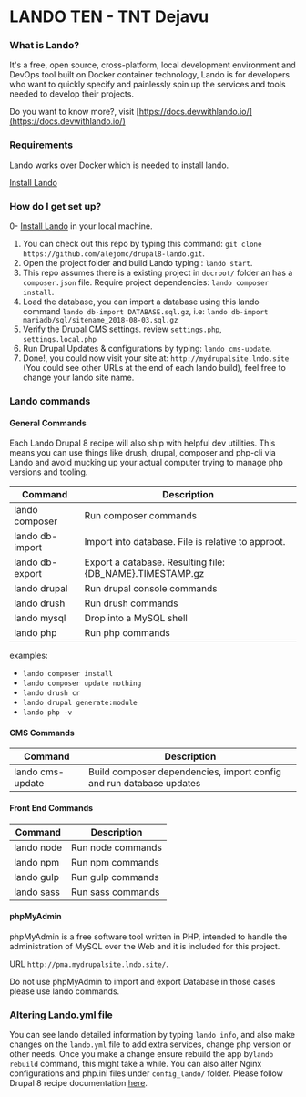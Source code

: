 # LANDO TEN - TNT Dejavu #

### What is Lando? ###

It's a free, open source, cross-platform, local development environment and DevOps tool built on Docker container technology, Lando is for developers who want to quickly specify and painlessly spin up the services and tools needed to develop their projects.

Do you want to know more?, visit [https://docs.devwithlando.io/](https://docs.devwithlando.io/)

### Requirements ###

Lando works over Docker which is needed to install lando.

[Install Lando](https://docs.devwithlando.io/installation/installing.html)

### How do I get set up? ###

0- [Install Lando](https://docs.devwithlando.io/installation/installing.html) in your local machine.
1. You can check out this repo by typing this command: `git clone https://github.com/alejomc/drupal8-lando.git`.
2. Open the project folder and build Lando typing : `lando start`.
3. This repo assumes there is a existing project in `docroot/` folder an has a `composer.json` file. Require project dependencies: `lando composer install`.
4. Load the database, you can import a database using this lando command `lando db-import DATABASE.sql.gz`, i.e: `lando db-import mariadb/sql/sitename_2018-08-03.sql.gz`
5. Verify the Drupal CMS settings. review `settings.php`, `settings.local.php`
6. Run Drupal Updates & configurations by typing: `lando cms-update`.
7. Done!, you could now visit your site at: `http://mydrupalsite.lndo.site` (You could see other URLs at the end of each lando build), feel free to change your lando site name.


### Lando commands ###

#### General Commands ####

Each Lando Drupal 8 recipe will also ship with helpful dev utilities. This means you can use things like drush, drupal, composer and php-cli via Lando and avoid mucking up your actual computer trying to manage php versions and tooling.

| Command           | Description |
| ----------------- | ------------- |
| lando composer    | Run composer commands  |
| lando db-import <file>   | Import <file> into database. File is relative to approot.  |
| lando db-export   | Export a database. Resulting file: {DB_NAME}.TIMESTAMP.gz |
| lando drupal      | Run drupal console commands |
| lando drush       | Run drush commands |
| lando mysql       | Drop into a MySQL shell |
| lando php         | Run php commands |

examples:

* `lando composer install`
* `lando composer update nothing`
* `lando drush cr`
* `lando drupal generate:module`
* `lando php -v`

#### CMS Commands ####

| Command           | Description |
| ----------------- | ------------- |
| lando cms-update    | Build composer dependencies, import config and run database updates  |



#### Front End Commands ####

| Command           | Description |
| ----------------- | ------------- |
| lando node    | Run node commands  |
| lando npm  | Run npm commands  |
| lando gulp  | Run gulp commands  |
| lando sass  | Run sass commands  |


#### phpMyAdmin ####

phpMyAdmin is a free software tool written in PHP, intended to handle the administration of MySQL over the Web and it is included for this project.

URL `http://pma.mydrupalsite.lndo.site/`.

Do not use phpMyAdmin to import and export Database in those cases please use lando commands.

### Altering Lando.yml file ###

You can see lando detailed information by typing `lando info`, and also make changes on the `lando.yml` file to add extra services, change php version or other needs. Once you make a change ensure rebuild the app by`lando rebuild` command, this might take a while.
You can also alter Nginx configurations and php.ini files under `config_lando/` folder. Please follow Drupal 8 recipe documentation [here](https://docs.devwithlando.io/tutorials/drupal8.html).
